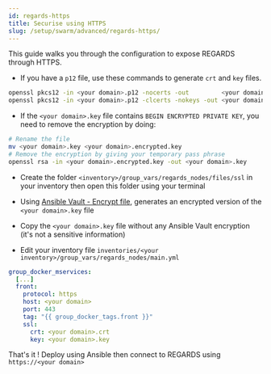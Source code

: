 ```yaml
---
id: regards-https
title: Securise using HTTPS
slug: /setup/swarm/advanced/regards-https/
---
```


This guide walks you through the configuration to expose REGARDS through HTTPS.

- If you have a `p12` file, use these commands to generate `crt` and `key` files.
```bash
openssl pkcs12 -in <your domain>.p12 -nocerts -out         <your domain>.key
openssl pkcs12 -in <your domain>.p12 -clcerts -nokeys -out <your domain>.crt 
```
- If the `<your domain>.key` file contains `BEGIN ENCRYPTED PRIVATE KEY`, you need to remove the encryption by doing:
```bash
# Rename the file
mv <your domain>.key <your domain>.encrypted.key
# Remove the encryption by giving your temporary pass phrase
openssl rsa -in <your domain>.encrypted.key -out <your domain>.key
```
- Create the folder `<inventory>/group_vars/regards_nodes/files/ssl` in your inventory then open this folder using your terminal 

- Using [Ansible Vault - Encrypt file](../ansible-vault/#encrypt-file), generates an encrypted version of the `<your domain>.key` file
- Copy the `<your domain>.key` file without any Ansible Vault encryption (it's not a sensitive information)
- Edit your inventory file `inventories/<your inventory>/group_vars/regards_nodes/main.yml` 
```yaml
group_docker_mservices:
  [...]
  front:
    protocol: https
    host: <your domain>
    port: 443
    tag: "{{ group_docker_tags.front }}"
    ssl:
      crt: <your domain>.crt
      key: <your domain>.key
```
That's it ! Deploy using Ansible then connect to REGARDS using `https://<your domain>`
